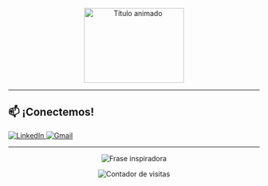 <!-- Encabezado con animación -->
<p align="center">
  <img src="https://previews.123rf.com/images/zaalevych/zaalevych2407/zaalevych240700281/231812748-ilustraci%C3%B3n-de-vector-de-dise%C3%B1o-de-ping%C3%BCino-de-pie-en-estilo-pixel-art-adorable.jpg" alt="Título animado" width="200" height="150"/>
</p>


---

<!-- Sección: Contacto -->
## 📫 **¡Conectemos!**
<p align="left">
  <a href="www.linkedin.com/in/dscarlos" target="_blank">
    <img src="https://img.shields.io/badge/LinkedIn-0077B5?style=for-the-badge&logo=linkedin&logoColor=white" alt="LinkedIn"/>
  </a>
  <a href="mailto:litos@yellowpenguin.ninja">
    <img src="https://img.shields.io/badge/Gmail-D14836?style=for-the-badge&logo=gmail&logoColor=white" alt="Gmail"/>
  </a>
</p>

---

<!-- Pie de página con frase inspiradora -->
<p align="center">
  <img src="https://quotes-github-readme.vercel.app/api?type=horizontal&theme=radical&quote=slef.dislexia = true" alt="Frase inspiradora"/>
</p>

<p align="center"> 
  <img src="https://komarev.com/ghpvc/?username=[NinjaYellowPenguin]&label=👀+Visitantes&color=FFD700" alt="Contador de visitas"/>
</p>
